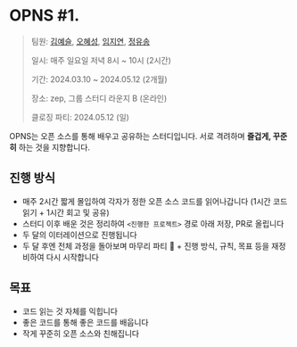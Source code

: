 # OPNS #1.

> 팀원: [김예슬](https://github.com/yesl-kim), [오혜성](https://github.com/hyesungoh), [임지연](https://github.com/yoycode), [정유송](https://github.com/uussong)
> 
> 일시: 매주 일요일 저녁 8시 ~ 10시 (2시간)
> 
> 기간: 2024.03.10 ~ 2024.05.12 (2개월)
>
> 장소: zep, 그룹 스터디 라운지 B (온라인)
>
> 클로징 파티: 2024.05.12 (일)

OPNS는 오픈 소스를 통해 배우고 공유하는 스터디입니다. 서로 격려하며 **즐겁게, 꾸준히** 하는 것을 지향합니다.

## 진행 방식
- 매주 2시간 짧게 몰입하여 각자가 정한 오픈 소스 코드를 읽어나갑니다 (1시간 코드 읽기 + 1시간 회고 및 공유)
- 스터디 이후 배운 것은 정리하여 `<진행한 프로젝트>` 경로 아래 저장, PR로 올립니다
- 두 달의 이터레이션으로 진행됩니다
- 두 달 후엔 전체 과정을 돌아보며 마무리 파티 🥳 + 진행 방식, 규칙, 목표 등을 재정비하여 다시 시작합니다

## 목표
- 코드 읽는 것 자체를 익힙니다
- 좋은 코드를 통해 좋은 코드를 배웁니다
- 작게 꾸준히 오픈 소스와 친해집니다
